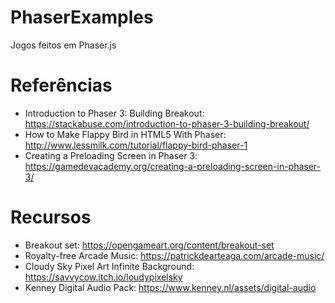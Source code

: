 # PhaserExamples
Jogos feitos em Phaser.js

# Referências 
- Introduction to Phaser 3: Building Breakout: https://stackabuse.com/introduction-to-phaser-3-building-breakout/
- How to Make Flappy Bird in HTML5 With Phaser: http://www.lessmilk.com/tutorial/flappy-bird-phaser-1
- Creating a Preloading Screen in Phaser 3: https://gamedevacademy.org/creating-a-preloading-screen-in-phaser-3/

# Recursos
- Breakout set: https://opengameart.org/content/breakout-set
- Royalty-free Arcade Music: https://patrickdearteaga.com/arcade-music/
- Cloudy Sky Pixel Art Infinite Background: https://savvycow.itch.io/loudypixelsky
- Kenney Digital Audio Pack: https://www.kenney.nl/assets/digital-audio
